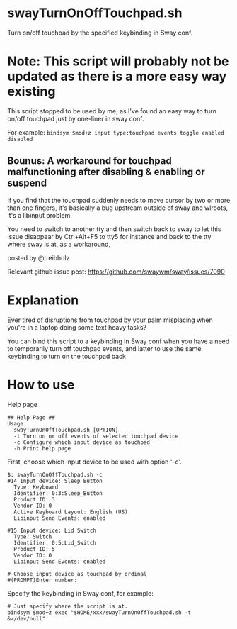 # swayTurnOnOffTouchpad.sh
Turn on/off touchpad by the specified keybinding in Sway conf.

# Note: This script will probably not be updated as there is a more easy way existing
This script stopped to be used by me, as I've found an easy way to turn on/off touchpad just by one-liner in sway conf.

For example:
`bindsym $mod+z input type:touchpad events toggle enabled disabled`

## Bounus: A workaround for touchpad malfunctioning after disabling & enabling or suspend

If you find that the touchpad suddenly needs to move cursor by two or more than one fingers, it's basically a bug upstream outside of sway and wlroots, it's a libinput problem.

You need to switch to another tty and then switch back to sway to let this issue disappear by Ctrl+Alt+F5 to tty5 for instance and back to the tty where sway is at, as a workaround,

posted by @treibholz

Relevant github issue post: https://github.com/swaywm/sway/issues/7090

# Explanation
Ever tired of disruptions from touchpad by your palm misplacing when you're in a laptop doing some text heavy tasks?

You can bind this script to a keybinding in Sway conf when you have a need to temporarily turn off touchpad events, and latter to use the same keybinding to turn on the touchpad back

# How to use
Help page
```
## Help Page ##
Usage:
  swayTurnOnOffTouchpad.sh [OPTION]
  -t Turn on or off events of selected touchpad device
  -c Configure which input device as touchpad
  -h Print help page
```
First, choose which input device to be used with option '-c'.
```
$: swayTurnOnOffTouchpad.sh -c
#14 Input device: Sleep Button
  Type: Keyboard
  Identifier: 0:3:Sleep_Button
  Product ID: 3
  Vendor ID: 0
  Active Keyboard Layout: English (US)
  Libinput Send Events: enabled

#15 Input device: Lid Switch
  Type: Switch
  Identifier: 0:5:Lid_Switch
  Product ID: 5
  Vendor ID: 0
  Libinput Send Events: enabled
  
# Choose input device as touchpad by ordinal
#(PROMPT)Enter number:
```
Specify the keybinding in Sway conf, for example:
```
# Just specify where the script is at.
bindsym $mod+z exec "$HOME/xxx/swayTurnOnOffTouchpad.sh -t &>/dev/null"
```
